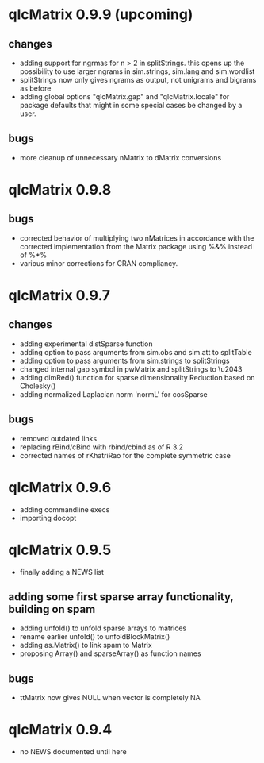 # qlcMatrix 0.9.9 (upcoming)

## changes

* adding support for ngrmas for n > 2 in splitStrings. this opens up the possibility to use larger ngrams in sim.strings, sim.lang and sim.wordlist
* splitStrings now only gives ngrams as output, not unigrams and bigrams as before
* adding global options "qlcMatrix.gap" and "qlcMatrix.locale" for package defaults that might in some special cases be changed by a user.

## bugs

* more cleanup of unnecessary nMatrix to dMatrix conversions

# qlcMatrix 0.9.8

## bugs

* corrected behavior of multiplying two nMatrices in accordance with the corrected implementation from the Matrix package using %&% instead of %*%
* various minor corrections for CRAN compliancy.

# qlcMatrix 0.9.7

## changes

* adding experimental distSparse function
* adding option to pass arguments from sim.obs and sim.att to splitTable
* adding option to pass arguments from sim.strings to splitStrings
* changed internal gap symbol in pwMatrix and splitStrings to \u2043
* adding dimRed() function for sparse dimensionality Reduction based on Cholesky()
* adding normalized Laplacian norm 'normL' for cosSparse

## bugs

* removed outdated links
* replacing rBind/cBind with rbind/cbind as of R 3.2
* corrected names of rKhatriRao for the complete symmetric case

# qlcMatrix 0.9.6

* adding commandline execs
* importing docopt

# qlcMatrix 0.9.5

* finally adding a NEWS list

## adding some first sparse array functionality, building on spam

* adding unfold() to unfold sparse arrays to matrices
* rename earlier unfold() to unfoldBlockMatrix()
* adding as.Matrix() to link spam to Matrix
* proposing Array() and sparseArray() as function names

## bugs

* ttMatrix now gives NULL when vector is completely NA

# qlcMatrix 0.9.4

* no NEWS documented until here